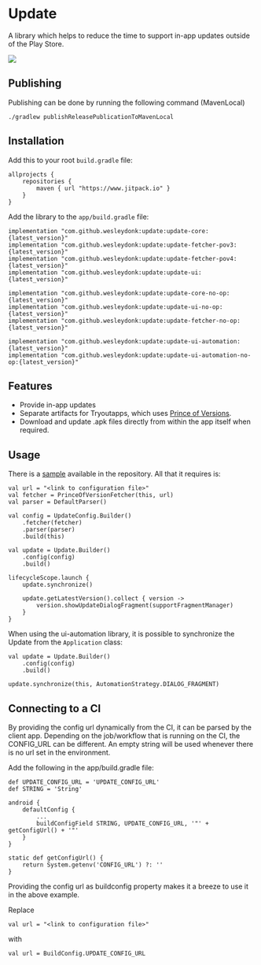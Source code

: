 # Update

A library which helps to reduce the time to support in-app updates outside of the Play Store.  

[![](https://jitpack.io/v/wesleydonk/update.svg)](https://jitpack.io/#wesleydonk/update)

## Publishing

Publishing can be done by running the following command (MavenLocal)

```
./gradlew publishReleasePublicationToMavenLocal
```

## Installation

Add this to your root `build.gradle` file:
```
allprojects {
    repositories {
        maven { url "https://www.jitpack.io" }
    }
}
```

Add the library to the `app/build.gradle` file:
```
implementation "com.github.wesleydonk:update:update-core:{latest_version}"
implementation "com.github.wesleydonk:update:update-fetcher-pov3:{latest_version}"
implementation "com.github.wesleydonk:update:update-fetcher-pov4:{latest_version}"
implementation "com.github.wesleydonk:update:update-ui:{latest_version}"

implementation "com.github.wesleydonk:update:update-core-no-op:{latest_version}"
implementation "com.github.wesleydonk:update:update-ui-no-op:{latest_version}"
implementation "com.github.wesleydonk:update:update-fetcher-no-op:{latest_version}"

implementation "com.github.wesleydonk:update:update-ui-automation:{latest_version}"
implementation "com.github.wesleydonk:update:update-ui-automation-no-op:{latest_version}"
```

## Features

- Provide in-app updates
- Separate artifacts for Tryoutapps, which uses [Prince of Versions](https://github.com/infinum/Android-Prince-of-Versions).
- Download and update .apk files directly from within the app itself when required.

## Usage

There is a [sample](https://github.com/wesleydonk/Update/tree/main/sample) available in the repository. All that it requires is:
```
val url = "<link to configuration file>"
val fetcher = PrinceOfVersionFetcher(this, url)
val parser = DefaultParser()

val config = UpdateConfig.Builder()
    .fetcher(fetcher)
    .parser(parser)
    .build(this)

val update = Update.Builder()
    .config(config)
    .build()

lifecycleScope.launch {
    update.synchronize()
    
    update.getLatestVersion().collect { version ->
        version.showUpdateDialogFragment(supportFragmentManager)
    }
}
```

When using the ui-automation library, it is possible to synchronize the Update from the `Application` class:
```
val update = Update.Builder()
    .config(config)
    .build()

update.synchronize(this, AutomationStrategy.DIALOG_FRAGMENT)
```

## Connecting to a CI

By providing the config url dynamically from the CI, it can be parsed by the client app. Depending
on the job/workflow that is running on the CI, the CONFIG_URL can be different. An empty string will
be used whenever there is no url set in the environment.

Add the following in the app/build.gradle file:

```
def UPDATE_CONFIG_URL = 'UPDATE_CONFIG_URL'
def STRING = 'String'

android {
    defaultConfig {
        ...
        buildConfigField STRING, UPDATE_CONFIG_URL, '"' + getConfigUrl() + '"'
    }
}

static def getConfigUrl() {
    return System.getenv('CONFIG_URL') ?: ''
}
```

Providing the config url as buildconfig property makes it a breeze to use it in the above example.

Replace
```
val url = "<link to configuration file>"
```

with
```
val url = BuildConfig.UPDATE_CONFIG_URL
```